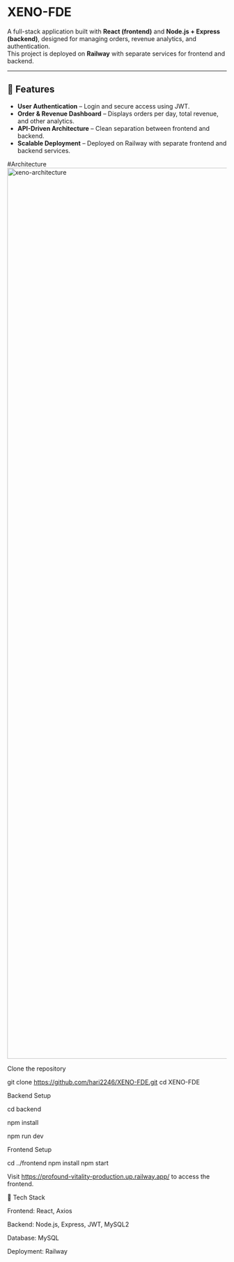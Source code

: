 # XENO-FDE

A full-stack application built with **React (frontend)** and **Node.js + Express (backend)**, designed for managing orders, revenue analytics, and authentication.  
This project is deployed on **Railway** with separate services for frontend and backend.

---

## 🚀 Features

- **User Authentication** – Login and secure access using JWT.
- **Order & Revenue Dashboard** – Displays orders per day, total revenue, and other analytics.
- **API-Driven Architecture** – Clean separation between frontend and backend.
- **Scalable Deployment** – Deployed on Railway with separate frontend and backend services.



#Architecture
<img width="2048" height="2048" alt="xeno-architecture" src="https://github.com/user-attachments/assets/3c053f2e-a750-4430-820e-ea102ac58cd9" />

Clone the repository

git clone https://github.com/hari2246/XENO-FDE.git
cd XENO-FDE


Backend Setup

cd backend

npm install

npm run dev


Frontend Setup

cd ../frontend
npm install
npm start


Visit https://profound-vitality-production.up.railway.app/ to access the frontend.

📌 Tech Stack

Frontend: React, Axios

Backend: Node.js, Express, JWT, MySQL2

Database: MySQL

Deployment: Railway

